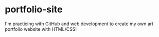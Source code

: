 # portfolio-site

I'm practicing with GitHub and web development to create my own art portfolio website with HTML/CSS!
